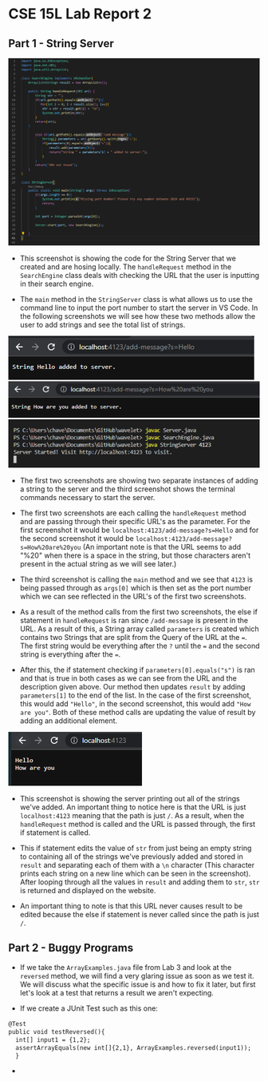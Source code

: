# **CSE 15L Lab Report 2**

## Part 1 - String Server
![Image](StringServer.png)

- This screenshot is showing the code for the String Server that we created and are hosing locally. The `handleRequest` method in the `SearchEngine` class deals with checking the URL that the user is inputting in their search engine. 

- The `main` method in the `StringServer` class is what allows us to use the command line to input the port number to start the server in VS Code. In the following screenshots we will see how these two methods allow the user to add strings and see the total list of strings.

![Image](addHello.png) ![Image](addHow.png) ![Image](StringTerminal.png)

- The first two screenshots are showing two separate instances of adding a string to the server and the third screenshot shows the terminal commands necessary to start the server.

- The first two screenshots are each calling the `handleRequest` method and are passing through their specific URL's as the parameter. For the first screenshot it would be `localhost:4123/add-message?s=Hello` and for the second screenshot it would be `localhost:4123/add-message?s=How%20are%20you` (An important note is that the URL seems to add "%20" when there is a space in the string, but those characters aren't present in the actual string as we will see later.)

- The third screenshot is calling the `main` method and we see that `4123` is being passed through as `args[0]` which is then set as the port number which we can see reflected in the URL's of the first two screenshots.

- As a result of the method calls from the first two screenshots, the else if statement in `handleRequest` is ran since `/add-message` is present in the URL. As a result of this, a String array called `parameters` is created which contains two Strings that are split from the Query of the URL at the `=`. The first string would be everything after the `?` until the `=` and the second string is everything after the `=`.

- After this, the if statement checking if `parameters[0].equals("s")` is ran and that is true in both cases as we can see from the URL and the description given above. Our method then updates `result` by adding `parameters[1]` to the end of the list. In the case of the first screenshot, this would add `"Hello"`, in the second screenshot, this would add `"How are you"`. Both of these method calls are updating the value of result by adding an additional element.

![Image](completeServer.png)

- This screenshot is showing the server printing out all of the strings we've added. An important thing to notice here is that the URL is just `localhost:4123` meaning that the path is just `/`. As a result, when the `handleRequest` method is called and the URL is passed through, the first if statement is called. 

- This if statement edits the value of `str` from just being an empty string to containing all of the strings we've previously added and stored in `result` and separating each of them with a `\n` character (This character prints each string on a new line which can be seen in the screenshot). After looping through all the values in `result` and adding them to `str`, `str` is returned and displayed on the website. 

- An important thing to note is that this URL never causes result to be edited because the else if statement is never called since the path is just `/`.

## Part 2 - Buggy Programs

- If we take the `ArrayExamples.java` file from Lab 3 and look at the `reversed` method, we will find a very glaring issue as soon as we test it. We will discuss what the specific issue is and how to fix it later, but first let's look at a test that returns a result we aren't expecting.

- If we create a JUnit Test such as this one: 
```
@Test
public void testReversed(){
  int[] input1 = {1,2};
  assertArrayEquals(new int[]{2,1}, ArrayExamples.reversed(input1));
  }
  ```
-



